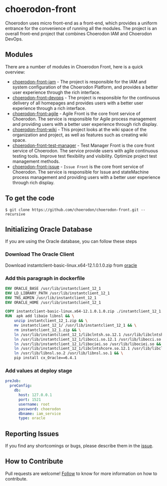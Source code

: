 # choerodon-front

Choerodon uses micro front-end as a front-end, which provides a uniform entrance for the convenience of running all the modules. The project is an overall front-end project that combines Choerodon IAM and Choerodon DevOps.

## Modules

There are a number of modules in Choerodon Front, here is a quick overview:

* [choerodon-front-iam](https://github.com/choerodon/choerodon-front-iam) - The project is responsible for the IAM and system configuration of the Choerodon Platform, and provides a better user experience through the rich interface.
* [choerodon-front-devops](https://github.com/choerodon/choerodon-front-devops) - The project is responsible for the continuous delivery of all homepages and provides users with a better user experience through a rich interface.
* [choerodon-front-agile](https://github.com/choerodon/choerodon-front-agile) - Agile Front is the core front service of Choerodon. The service is responsible for Agile process management and providing users with a better user experience through rich display.
* [choerodon-front-wiki](https://github.com/choerodon/choerodon-front-wiki) - This project looks at the wiki space of the organization and project, as well as features such as creating wiki space.
* [choerodon-front-test-manager](https://github.com/choerodon/choerodon-front-test-manager) - Test Manager Front is the core front service of Choerodon. The service provide users with agile continuous testing tools. Improve test flexibility and visibility. Optimize project test management methods.
* [choerodon-front-issue](https://github.com/choerodon/choerodon-front-issue) - `Issue Front` is the core front service of Choerodon. The service is responsible for Issue and stateMachine process management and providing users with a better user experience through rich display.



## To get the code

```
$ git clone https://github.com/choerodon/choerodon-front.git --recursive
```

## Initializing Oracle Database

If you are using the Oracle database, you can follow these steps

### Download The Oracle Client

Download instantclient-basic-linux.x64-12.1.0.1.0.zip from [oracle](https://www.oracle.com/technetwork/topics/linuxx86-64soft-092277.html)

### Add this paragraph in dockerfile

``` dockerfile
ENV ORACLE_BASE /usr/lib/instantclient_12_1
ENV LD_LIBRARY_PATH /usr/lib/instantclient_12_1
ENV TNS_ADMIN /usr/lib/instantclient_12_1
ENV ORACLE_HOME /usr/lib/instantclient_12_1

COPY instantclient-basic-linux.x64-12.1.0.1.0.zip ./instantclient_12_1.zip
RUN  apk add libaio libnsl && \
    unzip instantclient_12_1.zip && \
    mv instantclient_12_1/ /usr/lib/instantclient_12_1 && \
    rm instantclient_12_1.zip && \
    ln /usr/lib/instantclient_12_1/libclntsh.so.12.1 /usr/lib/libclntsh.so && \
    ln /usr/lib/instantclient_12_1/libocci.so.12.1 /usr/lib/libocci.so && \
    ln /usr/lib/instantclient_12_1/libociei.so /usr/lib/libociei.so && \
    ln /usr/lib/instantclient_12_1/libclntshcore.so.12.1 /usr/lib/libclntshcore.so && \
    ln /usr/lib/libnsl.so.2 /usr/lib/libnsl.so.1 && \
    pip install cx_Oracle==6.4.1
```

### Add values at deploy stage

``` yml
preJob:
  preConfig:
    db:
      host: 127.0.0.1
      port: 1521
      username: root
      password: choerodon
      dbname: iam_service
      type: oracle
```

## Reporting Issues
If you find any shortcomings or bugs, please describe them in the [issue](https://github.com/choerodon/choerodon/issues/new?template=issue_template.md).

## How to Contribute
Pull requests are welcome! [Follow](https://github.com/choerodon/choerodon/blob/master/CONTRIBUTING.md) to know for more information on how to contribute.